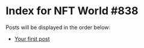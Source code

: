 # Index for NFT World #838
Posts will be displayed in the order below:

- [Your first post](./001-first.md)

